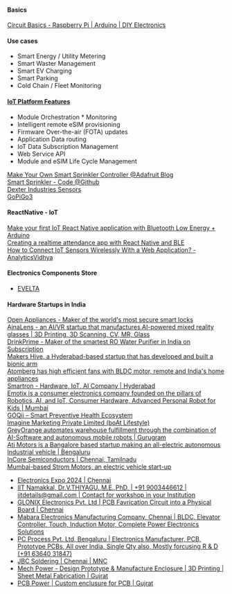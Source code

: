 
#### Basics
[Circuit Basics - Raspberry Pi | Arduino | DIY Electronics](https://www.circuitbasics.com/)  

#### Use cases
* Smart Energy / Utility Metering
* Smart Waster Management
* Smart EV Charging
* Smart Parking
* Cold Chain / Fleet Monitoring

#### [IoT Platform Features](https://youtu.be/IRlR8b0xzVs)
* Module Orchestration * Monitoring
* Intelligent remote eSIM provisioning
* Firmware Over-the-air (FOTA) updates
* Application Data routing
* IoT Data Subscription Management
* Web Service API
* Module and eSIM Life Cycle Management


[Make Your Own Smart Sprinkler Controller @Adafruit Blog](https://blog.adafruit.com/2020/10/16/make-your-own-smart-sprinkler-controller-piday-raspberrypi-raspberry_pi/)  
[Smart Sprinkler - Code @Github](https://github.com/nebhead/irrigator)  
[Dexter Industries Sensors](https://github.com/DexterInd/DI_Sensors)  
[GoPiGo3](https://github.com/DexterInd/GoPiGo3)  

#### ReactNative - IoT
[Make your first IoT React Native application with Bluetooth Low Energy + Arduino](https://blog.bam.tech/developer-news/make-your-first-iot-react-native-application-with-the-bluetooth-low-energy)  
[Creating a realtime attendance app with React Native and BLE](https://pusher.com/tutorials/realtime-attendance-react-native-ble)  
[How to Connect IoT Sensors Wirelessly With a Web Application? - AnalyticsVidhya](https://www.analyticsvidhya.com/blog/2022/09/how-to-connect-iot-sensors-wirelessly-with-a-web-application/)  

#### Electronics Components Store
- [EVELTA](https://evelta.com/)

#### Hardware Startups in India
[Open Appliances - Maker of the world's most secure smart locks](https://www.openapp.com/home)  
[AjnaLens - an AI/VR startup that manufactures AI-powered mixed reality glasses | 3D Printing, 3D Scanning, CV, MR, Glass](https://www.ajnalens.com/)  
[DrinkPrime - Maker of the smartest RO Water Purifier in India on Subscription](https://drinkprime.in/)  
[Makers Hive, a Hyderabad-based startup that has developed and built a bionic arm](https://makershive.io/)  
[Atomberg has high efficient fans with BLDC motor, remote and India's home appliances](https://atomberg.com/)  
[Smartron - Hardware, IoT, AI Company | Hyderabad](https://smartron.com/)  
[Emotix is a consumer electronics company founded on the pillars of Robotics, AI, and IoT, Consumer Hardware, Advanced Personal Robot for Kids | Mumbai](https://miko.ai/in)  
[GOQii – Smart Preventive Health Ecosystem](https://www.goqii.com)  
[Imagine Marketing Private Limited (boAt Lifestyle)](https://www.boat-lifestyle.com/)  
[GreyOrange automates warehouse fulfillment through the combination of AI-Software and autonomous mobile robots | Gurugram](https://www.greyorange.com/)  
[Ati Motors is a Bangalore based startup making an all-electric autonomous Industrial vehicle | Bengaluru](https://www.atimotors.com/)  
[InCore Semiconductors | Chennai, Tamilnadu](https://incoresemi.com/)  
[Mumbai-based Strom Motors, an electric vehicle start-up](https://www.strommotors.com/)  

- [Electronics Expo 2024 | Chennai](https://www.youtube.com/watch?v=CrMCeyyXy9Q)
- [IIT Namakkal, Dr.V.THIYAGU.,M.E.,PhD, | +91 9003446612 | iitdetails@gmail.com | Contact for workshop in your Institution](www.iitnamakkal.com)
- [GLONIX Electronics Pvt. Ltd | PCB Favrication Circuit into a Physical Board | Chennai](https://www.glonix.in/)
- [Mabara Electronics Manufacturing Company, Chennai | BLDC, Elevator Controller, Touch, Induction Motor, Complete Power Electronics Solutions](https://mabara.com/)
- [PC Process Pvt. Ltd, Bengaluru | Electronics Manufacturer, PCB, Prototype PCBs, All over India, Single Qty also, Mostly forcusing R & D (+91 63640 31847)](https://www.pcprocess.in/)
- [JBC Soldering | Chennai | MNC](https://www.jbctools.com/)
- [Mech Power - Design Prototype & Manufacture Enclosure | 3D Printing | Sheet Metal Fabrication | Gujrat](https://mechpowertech.com/)
- [PCB Power | Custom enclusure for PCB | Gujrat](https://pcbpower.com/)
